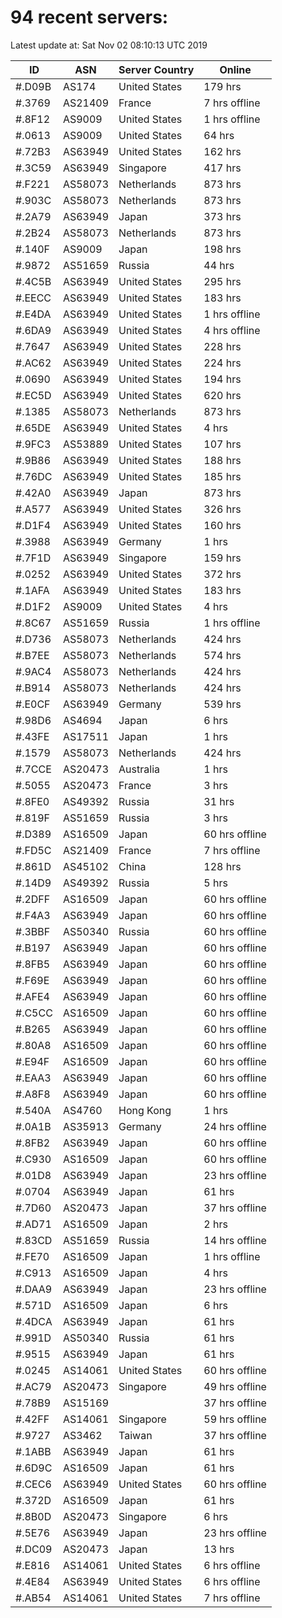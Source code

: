 # 94 recent servers:

Latest update at: Sat Nov 02 08:10:13 UTC 2019

| ID | ASN | Server Country | Online |
| -- | --- | -------------- | ------ |
| #.D09B | AS174 | United States | 179 hrs |
| #.3769 | AS21409 | France | 7 hrs offline |
| #.8F12 | AS9009 | United States | 1 hrs offline |
| #.0613 | AS9009 | United States | 64 hrs |
| #.72B3 | AS63949 | United States | 162 hrs |
| #.3C59 | AS63949 | Singapore | 417 hrs |
| #.F221 | AS58073 | Netherlands | 873 hrs |
| #.903C | AS58073 | Netherlands | 873 hrs |
| #.2A79 | AS63949 | Japan | 373 hrs |
| #.2B24 | AS58073 | Netherlands | 873 hrs |
| #.140F | AS9009 | Japan | 198 hrs |
| #.9872 | AS51659 | Russia | 44 hrs |
| #.4C5B | AS63949 | United States | 295 hrs |
| #.EECC | AS63949 | United States | 183 hrs |
| #.E4DA | AS63949 | United States | 1 hrs offline |
| #.6DA9 | AS63949 | United States | 4 hrs offline |
| #.7647 | AS63949 | United States | 228 hrs |
| #.AC62 | AS63949 | United States | 224 hrs |
| #.0690 | AS63949 | United States | 194 hrs |
| #.EC5D | AS63949 | United States | 620 hrs |
| #.1385 | AS58073 | Netherlands | 873 hrs |
| #.65DE | AS63949 | United States | 4 hrs |
| #.9FC3 | AS53889 | United States | 107 hrs |
| #.9B86 | AS63949 | United States | 188 hrs |
| #.76DC | AS63949 | United States | 185 hrs |
| #.42A0 | AS63949 | Japan | 873 hrs |
| #.A577 | AS63949 | United States | 326 hrs |
| #.D1F4 | AS63949 | United States | 160 hrs |
| #.3988 | AS63949 | Germany | 1 hrs |
| #.7F1D | AS63949 | Singapore | 159 hrs |
| #.0252 | AS63949 | United States | 372 hrs |
| #.1AFA | AS63949 | United States | 183 hrs |
| #.D1F2 | AS9009 | United States | 4 hrs |
| #.8C67 | AS51659 | Russia | 1 hrs offline |
| #.D736 | AS58073 | Netherlands | 424 hrs |
| #.B7EE | AS58073 | Netherlands | 574 hrs |
| #.9AC4 | AS58073 | Netherlands | 424 hrs |
| #.B914 | AS58073 | Netherlands | 424 hrs |
| #.E0CF | AS63949 | Germany | 539 hrs |
| #.98D6 | AS4694 | Japan | 6 hrs |
| #.43FE | AS17511 | Japan | 1 hrs |
| #.1579 | AS58073 | Netherlands | 424 hrs |
| #.7CCE | AS20473 | Australia | 1 hrs |
| #.5055 | AS20473 | France | 3 hrs |
| #.8FE0 | AS49392 | Russia | 31 hrs |
| #.819F | AS51659 | Russia | 3 hrs |
| #.D389 | AS16509 | Japan | 60 hrs offline |
| #.FD5C | AS21409 | France | 7 hrs offline |
| #.861D | AS45102 | China | 128 hrs |
| #.14D9 | AS49392 | Russia | 5 hrs |
| #.2DFF | AS16509 | Japan | 60 hrs offline |
| #.F4A3 | AS63949 | Japan | 60 hrs offline |
| #.3BBF | AS50340 | Russia | 60 hrs offline |
| #.B197 | AS63949 | Japan | 60 hrs offline |
| #.8FB5 | AS63949 | Japan | 60 hrs offline |
| #.F69E | AS63949 | Japan | 60 hrs offline |
| #.AFE4 | AS63949 | Japan | 60 hrs offline |
| #.C5CC | AS16509 | Japan | 60 hrs offline |
| #.B265 | AS63949 | Japan | 60 hrs offline |
| #.80A8 | AS16509 | Japan | 60 hrs offline |
| #.E94F | AS16509 | Japan | 60 hrs offline |
| #.EAA3 | AS63949 | Japan | 60 hrs offline |
| #.A8F8 | AS63949 | Japan | 60 hrs offline |
| #.540A | AS4760 | Hong Kong | 1 hrs |
| #.0A1B | AS35913 | Germany | 24 hrs offline |
| #.8FB2 | AS63949 | Japan | 60 hrs offline |
| #.C930 | AS16509 | Japan | 60 hrs offline |
| #.01D8 | AS63949 | Japan | 23 hrs offline |
| #.0704 | AS63949 | Japan | 61 hrs |
| #.7D60 | AS20473 | Japan | 37 hrs offline |
| #.AD71 | AS16509 | Japan | 2 hrs |
| #.83CD | AS51659 | Russia | 14 hrs offline |
| #.FE70 | AS16509 | Japan | 1 hrs offline |
| #.C913 | AS16509 | Japan | 4 hrs |
| #.DAA9 | AS63949 | Japan | 23 hrs offline |
| #.571D | AS16509 | Japan | 6 hrs |
| #.4DCA | AS63949 | Japan | 61 hrs |
| #.991D | AS50340 | Russia | 61 hrs |
| #.9515 | AS63949 | Japan | 61 hrs |
| #.0245 | AS14061 | United States | 60 hrs offline |
| #.AC79 | AS20473 | Singapore | 49 hrs offline |
| #.78B9 | AS15169 |  | 37 hrs offline |
| #.42FF | AS14061 | Singapore | 59 hrs offline |
| #.9727 | AS3462 | Taiwan | 37 hrs offline |
| #.1ABB | AS63949 | Japan | 61 hrs |
| #.6D9C | AS16509 | Japan | 61 hrs |
| #.CEC6 | AS63949 | United States | 60 hrs offline |
| #.372D | AS16509 | Japan | 61 hrs |
| #.8B0D | AS20473 | Singapore | 6 hrs |
| #.5E76 | AS63949 | Japan | 23 hrs offline |
| #.DC09 | AS20473 | Japan | 13 hrs |
| #.E816 | AS14061 | United States | 6 hrs offline |
| #.4E84 | AS63949 | United States | 6 hrs offline |
| #.AB54 | AS14061 | United States | 7 hrs offline |

